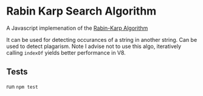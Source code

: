# Rabin Karp Search Algorithm

A Javascript implemenation of the [Rabin-Karp Algorithm](https://en.wikipedia.org/wiki/Rabin%E2%80%93Karp_algorithm)

It can be used for detecting occurances of a string in another string. Can be
used to detect plagarism. Note I advise not to use this algo, iteratively
calling `indexOf` yields better performance in V8.

## Tests
run `npm test`
